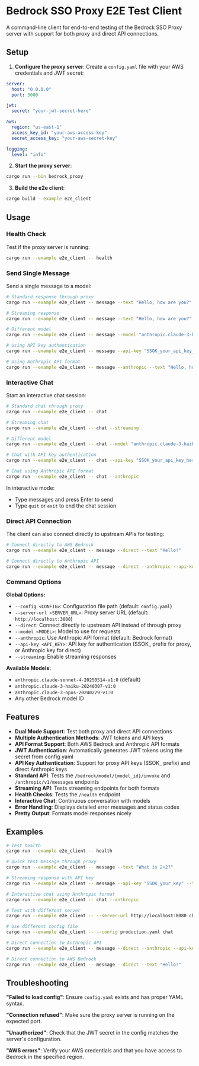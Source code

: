 # Bedrock SSO Proxy E2E Test Client

A command-line client for end-to-end testing of the Bedrock SSO Proxy server with support for both proxy and direct API connections.

## Setup

1. **Configure the proxy server**: Create a `config.yaml` file with your AWS credentials and JWT secret:

```yaml
server:
  host: "0.0.0.0"
  port: 3000

jwt:
  secret: "your-jwt-secret-here"

aws:
  region: "us-east-1"
  access_key_id: "your-aws-access-key"
  secret_access_key: "your-aws-secret-key"

logging:
  level: "info"
```

2. **Start the proxy server**:
```bash
cargo run --bin bedrock_proxy
```

3. **Build the e2e client**:
```bash
cargo build --example e2e_client
```

## Usage

### Health Check
Test if the proxy server is running:
```bash
cargo run --example e2e_client -- health
```

### Send Single Message
Send a single message to a model:
```bash
# Standard response through proxy
cargo run --example e2e_client -- message --text "Hello, how are you?"

# Streaming response
cargo run --example e2e_client -- message --text "Hello, how are you?" --streaming

# Different model
cargo run --example e2e_client -- message --model "anthropic.claude-3-haiku-20240307-v1:0" --text "Hello!"

# Using API key authentication
cargo run --example e2e_client -- message --api-key "SSOK_your_api_key_here" --text "Hello!"

# Using Anthropic API format
cargo run --example e2e_client -- message --anthropic --text "Hello, how are you?"
```

### Interactive Chat
Start an interactive chat session:
```bash
# Standard chat through proxy
cargo run --example e2e_client -- chat

# Streaming chat
cargo run --example e2e_client -- chat --streaming

# Different model
cargo run --example e2e_client -- chat --model "anthropic.claude-3-haiku-20240307-v1:0"

# Chat with API key authentication
cargo run --example e2e_client -- chat --api-key "SSOK_your_api_key_here"

# Chat using Anthropic API format
cargo run --example e2e_client -- chat --anthropic
```

In interactive mode:
- Type messages and press Enter to send
- Type `quit` or `exit` to end the chat session

### Direct API Connection
The client can also connect directly to upstream APIs for testing:

```bash
# Connect directly to AWS Bedrock
cargo run --example e2e_client -- message --direct --text "Hello!"

# Connect directly to Anthropic API
cargo run --example e2e_client -- message --direct --anthropic --api-key "your-anthropic-key" --text "Hello!"
```

### Command Options

**Global Options:**
- `--config <CONFIG>`: Configuration file path (default: `config.yaml`)
- `--server-url <SERVER_URL>`: Proxy server URL (default: `http://localhost:3000`)
- `--direct`: Connect directly to upstream API instead of through proxy
- `--model <MODEL>`: Model to use for requests
- `--anthropic`: Use Anthropic API format (default: Bedrock format)
- `--api-key <API_KEY>`: API key for authentication (SSOK_ prefix for proxy, or Anthropic key for direct)
- `--streaming`: Enable streaming responses

**Available Models:**
- `anthropic.claude-sonnet-4-20250514-v1:0` (default)
- `anthropic.claude-3-haiku-20240307-v1:0`
- `anthropic.claude-3-opus-20240229-v1:0`
- Any other Bedrock model ID

## Features

- **Dual Mode Support**: Test both proxy and direct API connections
- **Multiple Authentication Methods**: JWT tokens and API keys
- **API Format Support**: Both AWS Bedrock and Anthropic API formats
- **JWT Authentication**: Automatically generates JWT tokens using the secret from config.yaml
- **API Key Authentication**: Support for proxy API keys (SSOK_ prefix) and direct Anthropic keys
- **Standard API**: Tests the `/bedrock/model/{model_id}/invoke` and `/anthropic/v1/messages` endpoints
- **Streaming API**: Tests streaming endpoints for both formats
- **Health Checks**: Tests the `/health` endpoint
- **Interactive Chat**: Continuous conversation with models
- **Error Handling**: Displays detailed error messages and status codes
- **Pretty Output**: Formats model responses nicely

## Examples

```bash
# Test health
cargo run --example e2e_client -- health

# Quick test message through proxy
cargo run --example e2e_client -- message --text "What is 2+2?"

# Streaming response with API key
cargo run --example e2e_client -- message --api-key "SSOK_your_key" --text "Tell me a story" --streaming

# Interactive chat using Anthropic format
cargo run --example e2e_client -- chat --anthropic

# Test with different server
cargo run --example e2e_client -- --server-url http://localhost:8080 chat

# Use different config file
cargo run --example e2e_client -- --config production.yaml chat

# Direct connection to Anthropic API
cargo run --example e2e_client -- message --direct --anthropic --api-key "your-anthropic-key" --text "Hello!"

# Direct connection to AWS Bedrock
cargo run --example e2e_client -- message --direct --text "Hello!"
```

## Troubleshooting

**"Failed to load config"**: Ensure `config.yaml` exists and has proper YAML syntax.

**"Connection refused"**: Make sure the proxy server is running on the expected port.

**"Unauthorized"**: Check that the JWT secret in the config matches the server's configuration.

**"AWS errors"**: Verify your AWS credentials and that you have access to Bedrock in the specified region.